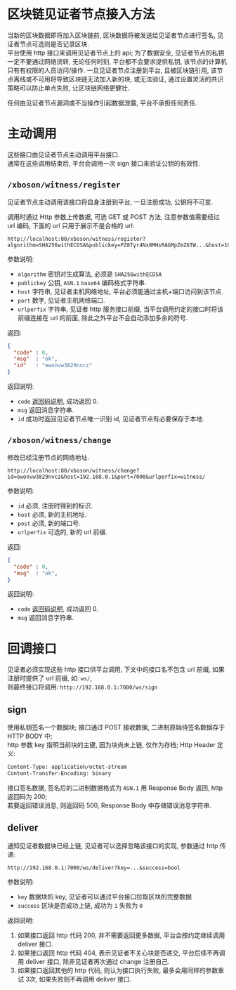 # 区块链见证者节点接入方法

当新的区块数据即将加入区块链前, 区块数据将被发送给见证者节点进行签名, 见证者节点可选则是否记录区块.  
平台使用 http 接口来调用见证者节点上的 api; 为了数据安全, 见证者节点的私钥一定不要通过网络流转, 
无论任何时刻, 平台都不会要求提供私钥, 该节点的计算机只有有权限的人员访问/操作.
一旦见证者节点注册到平台, 且被区块链引用, 该节点离线或不可用将导致区块链无法加入新的块, 或无法验证,
通过设置灵活的共识策略可以防止单点失败, 让区块链网络更健壮.

任何由见证者节点漏洞或不当操作引起数据泄露, 平台不承担任何责任.


# 主动调用

这些接口由见证者节点主动调用平台接口.  
通常在这些调用结束后, 平台会调用一次 sign 接口来验证公钥的有效性.


## `/xboson/witness/register`

见证者节点主动调用该接口将自身注册到平台, 一旦注册成功, 公钥将不可变.

调用时通过 Http 参数上传数据, 可选 GET 或 POST 方法, 注意参数值需要经过 url 编码, 下面的 url 只用于展示不是合格的 url:

```URL
http://localhost:80/xboson/witness/register?algorithm=SHA256withECDSA&publickey=PZ8Tyr4Nx8MHsRAGMpZmZ6TW...&host=192.168.0.1&port=7000&urlperfix=witness/
```

参数说明:

* `algorithm` 密钥对生成算法, 必须是 `SHA256withECDSA`
* `publickey` 公钥, `ASN.1` `base64` 编码格式字符串.
* `host` 字符串, 见证者主机网络地址, 平台必须能通过主机+端口访问到该节点.
* `port` 数字, 见证者主机网络端口.
* `urlperfix` 字符串, 见证者 http 服务接口前缀, 当平台调用约定的接口时将该前缀连接在 url 的前面, 除此之外平台不会自动添加多余的符号.

返回:

```json
{
  "code" : 0,
  "msg"  : "ok",
  "id"   : "ewonvw3829nvcz"
}
```

返回说明:

* `code` [返回码说明](docs/codes.md), 成功返回 0.
* `msg`  返回消息字符串.
* `id`   成功时返回见证者节点唯一识别 id, 见证者节点有必要保存于本地.


## `/xboson/witness/change`

修改已经注册节点的网络地址.

```URL
http://localhost:80/xboson/witness/change?id=ewonvw3829nvcz&host=192.168.0.1&port=7000&urlperfix=witness/
```

参数说明:

* `id` 必须, 注册时得到的标识.
* `host` 必须, 新的主机地址.
* `post` 必须, 新的端口号.
* `urlperfix` 可选的, 新的 url 前缀.

返回:

```json
{
  "code" : 0,
  "msg"  : "ok",
}
```

返回说明:

* `code` [返回码说明](docs/codes.md), 成功返回 0.
* `msg`  返回消息字符串.



# 回调接口

见证者必须实现这些 http 接口供平台调用, 下文中的接口名不包含 url 前缀, 如果注册时提供了 url 前缀, 如: `ws/`,   
则最终接口将调用: `http://192.168.0.1:7000/ws/sign`


## sign

使用私钥签名一个数据块; 接口通过 POST 接收数据, 二进制原始待签名数据存于 HTTP BODY 中;  
http 参数 key 指明当前块的主键, 因为块尚未上链, 仅作为存档;
Http Header 定义:

```txt
Content-Type: application/octet-stream
Content-Transfer-Encoding: binary
```

接口签名数据, 签名后的二进制数据格式为 `ASN.1` 用 Response Body 返回, http 返回码为 200;  
若要返回错误消息, 则返回码 500, Response Body 中存储错误消息字符串.


## deliver

通知见证者数据块已经上链, 见证者可以选择忽略该接口的实现, 参数通过 http 传递:

```url
http://192.168.0.1:7000/ws/deliver?key=...&success=bool
```

参数说明:

* `key` 数据块的 key, 见证者可以通过平台接口拉取区块的完整数据
* `success` 区块是否成功上链, 成功为 `1` 失败为 `0`

返回说明:

1. 如果接口返回 http 代码 200, 并不需要返回更多数据, 平台会按约定继续调用 deliver 接口.
2. 如果接口返回 http 代码 404, 表示见证者不关心块是否递交, 平台后续不再调用 deliver 接口, 除非见证者再次通过 change 注册自己.
3. 如果接口返回其他的 http 代码, 则认为接口执行失败, 最多会用同样的参数重试 3次, 如果失败则不再调用 deliver 接口.